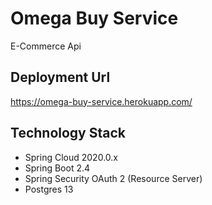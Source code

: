 # Omega Buy Service

E-Commerce Api

## Deployment Url

https://omega-buy-service.herokuapp.com/

## Technology Stack
- Spring Cloud 2020.0.x
- Spring Boot 2.4
- Spring Security OAuth 2 (Resource Server)
- Postgres 13

